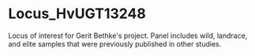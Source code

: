 # Locus_HvUGT13248
Locus of interest for Gerit Bethke's project. Panel includes wild, landrace, and elite samples that were previously published in other studies.
